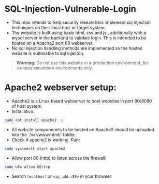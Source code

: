 # SQL-Injection-Vulnerable-Login
- This repo intends to help security researchers implement sql injection techniques on their local host or target system.
- The website is built using basic html, css and js , additionally with a mysql server in the backend to validate login. This is intended to be hosted on a Apache2 port 80 webserver.
- No sql injection handling methods are implemented so the hosted website is vulnerable to sql injecton.
> **Warning**: Do not use this website in a production environment, *for isolated simulation environments only*.

# Apache2 webserver setup:
- Apache2 is a Linux based webserver to host websites in port 80/8080 of host system.
- Installation: 
```bash
sudo apt install apache2 -y
```
- All website componenets to be hosted on Apache2 should be uploaded into the `/var/www/html/' folder.
- Check if apache2 is working. Run:
```bash
sudo systemctl start apache2
```
- Allow port 80 (http) to listen across the firewall:
```bash
sudo ufw allow 80/tcp
```
- Search `localhost` or `<ip_addr:80>` in your browser.
